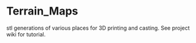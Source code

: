 # Terrain_Maps
stl generations of various places for 3D printing and casting.
See project wiki for tutorial.
